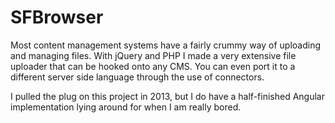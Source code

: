 <!--
  id: 2231
  slug: sfbrowser
  type: fortpolio
  excerpt: <p>With jQuery and PHP I made a very extensive file uploader that can be hooked onto any CMS. You can even port it to a different server side language through the use of connectors.</p>
  categories: javascript, frontend, HTML/CSS, Flash, open source, interaction design, backend
  tags: CSS, Javascript, jQuery, PHP, XML
  clients: 
  collaboration: 
  prizes: 
  thumbnail: sfbrowser.jpg
  image: sfbrowser.jpg
  images: sfbrowser4.jpg, sfbrowser.gif, sfbrowser.jpg, sfbrowser0.jpg, sfbrowser1.jpg, sfbrowser2.jpg, sfbrowser3.jpg
  inCv: false
  inPortfolio: false
  dateFrom: 2008-05-01
  dateTo: 2014-04-01
-->

# SFBrowser

<p>Most content management systems have a fairly crummy way of uploading and managing files. With jQuery and PHP I made a very extensive file uploader that can be hooked onto any CMS. You can even port it to a different server side language through the use of connectors.</p>
<p>I pulled the plug on this project in 2013, but I do have a half-finished Angular implementation lying around for when I am really bored.</p>